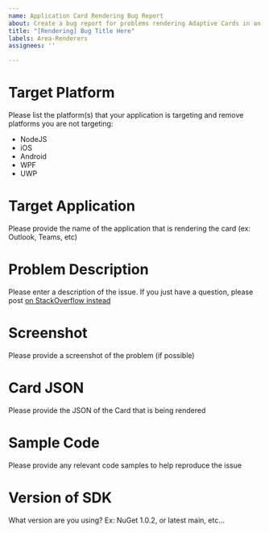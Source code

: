 ```yaml
---
name: Application Card Rendering Bug Report
about: Create a bug report for problems rendering Adaptive Cards in an Application
title: "[Rendering] Bug Title Here"
labels: Area-Renderers
assignees: ''

---
```


# Target Platform

Please list the platform(s) that your application is targeting and remove platforms you are not targeting:
- NodeJS
- iOS
- Android
- WPF
- UWP

# Target Application

Please provide the name of the application that is rendering the card (ex: Outlook, Teams, etc)

# Problem Description

Please enter a description of the issue. If you just have a question, please post [on StackOverflow instead](https://stackoverflow.com/questions/tagged/adaptive-cards)

# Screenshot

Please provide a screenshot of the problem (if possible)

# Card JSON

Please provide the JSON of the Card that is being rendered

# Sample Code

Please provide any relevant code samples to help reproduce the issue

# Version of SDK

What version are you using? Ex: NuGet 1.0.2, or latest main, etc...

